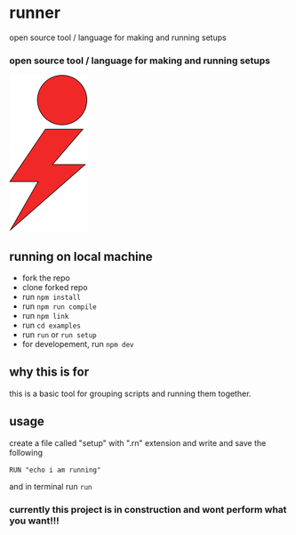 # runner
open source tool / language for making and running setups
### open source tool / language for making and running setups ###
 ![alt text](https://github.com/tanay-pingalkar/runner/blob/master/Frame%201.png)
## running on local machine
- fork the repo
- clone forked repo
- run `npm install`
- run `npm run compile`
- run `npm link`
- run `cd examples`
- run `run` or `run setup`
- for developement, run `npm dev`
## why this is for
this is a basic tool for grouping scripts and running them together.
## usage
create a file called "setup" with ".rn" extension and write and save the following
```
RUN "echo i am running"
```
and in terminal run `run`
### currently this project is in construction and wont perform what you want!!!
